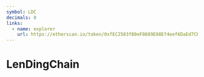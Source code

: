 ```yaml
---
symbol: LDC
decimals: 8
links:
  - name: explorer
    url: https://etherscan.io/token/0xfEC2583f80eF0889E08Ef4eef6DaEd7CB29E4542
---
```


# LenDingChain
